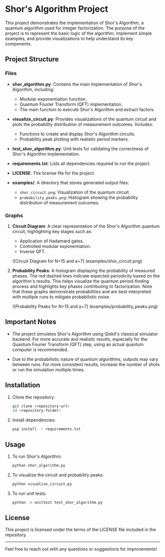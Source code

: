 # Shor's Algorithm Project

This project demonstrates the implementation of Shor's Algorithm, a quantum algorithm used for integer factorization. The purpose of the project is to represent the basic logic of the algorithm, implement simple examples, and provide visualizations to help understand its key components.

## Project Structure

### Files

- **shor_algorithm.py**: Contains the main implementation of Shor's Algorithm, including:
  - Modular exponentiation function.
  - Quantum Fourier Transform (QFT) implementation.
  - The main function to execute Shor's Algorithm and extract factors.

- **visualize_circuit.py**: Provides visualizations of the quantum circuit and plots the probability distribution of measurement outcomes. Includes:
  - Functions to create and display Shor's Algorithm circuits.
  - Probability peak plotting with realistic period markers.

- **test_shor_algorithm.py**: Unit tests for validating the correctness of Shor's Algorithm implementation.

- **requirements.txt**: Lists all dependencies required to run the project.

- **LICENSE**: The license file for the project.

- **examples/**: A directory that stores generated output files:
  - `shor_circuit.png`: Visualization of the quantum circuit.
  - `probability_peaks.png`: Histogram showing the probability distribution of measurement outcomes.

### Graphs

1. **Circuit Diagram**: A clear representation of the Shor's Algorithm quantum circuit, highlighting key stages such as:
   - Application of Hadamard gates.
   - Controlled modular exponentiation.
   - Inverse QFT.

   ![Circuit Diagram for N=15 and a=7] (examples/shor_circuit.png)

2. **Probability Peaks**: A histogram displaying the probability of measured phases. The red dashed lines indicate expected periodicity based on the algorithm's results. This helps visualize the quantum period-finding process and highlights key phases contributing to factorization. Note that these graphs demonstrate probabilities and are best interpreted with multiple runs to mitigate probabilistic noise.

   ![Probability Peaks for N=15 and a=7] (examples/probability_peaks.png)

## Important Notes

- The project simulates Shor's Algorithm using Qiskit's classical simulator backend. For more accurate and realistic results, especially for the Quantum Fourier Transform (QFT) step, using an actual quantum computer is recommended.

- Due to the probabilistic nature of quantum algorithms, outputs may vary between runs. For more consistent results, increase the number of shots or run the simulation multiple times.

## Installation

1. Clone the repository:
   ```bash
   git clone <repository-url>
   cd <repository-folder>
   ```

2. Install dependencies:
   ```bash
   pip install -r requirements.txt
   ```

## Usage

1. To run Shor's Algorithm:
   ```bash
   python shor_algorithm.py
   ```

2. To visualize the circuit and probability peaks:
   ```bash
   python visualize_circuit.py
   ```

3. To run unit tests:
   ```bash
   python -m unittest test_shor_algorithm.py
   ```

## License

This project is licensed under the terms of the LICENSE file included in the repository.

---

Feel free to reach out with any questions or suggestions for improvements!
